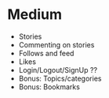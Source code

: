 # Medium

- Stories
- Commenting on stories
- Follows and feed
- Likes
- Login/Logout/SignUp ??
- Bonus: Topics/categories
- Bonus: Bookmarks
